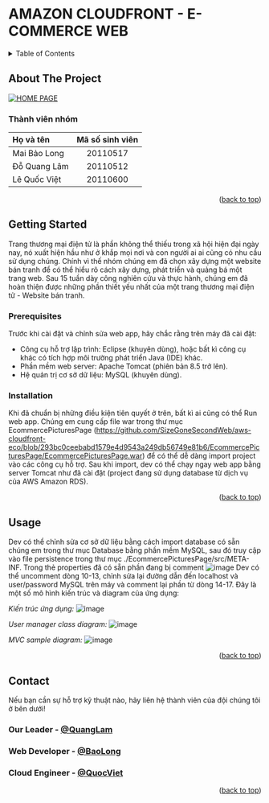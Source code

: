 <a name="readme-top"></a>
# AMAZON CLOUDFRONT - E-COMMERCE WEB
<!-- TABLE OF CONTENTS -->
<details>
  <summary>Table of Contents</summary>
  <ol>
    <li>
      <a href="#about-the-project">About The Project</a>
    </li>
    <li>
      <a href="#getting-started">Getting Started</a>
      <ul>
        <li><a href="#prerequisites">Prerequisites</a></li>
        <li><a href="#installation">Installation</a></li>
      </ul>
    </li>
    <li><a href="#usage">Usage</a></li>
    <li><a href="#contact">Contact</a></li>
  </ol>
</details>



<!-- ABOUT THE PROJECT -->
## About The Project

[![HOME PAGE][product-screenshot]](http://ecommercepicturespage.herokuapp.com/)
### Thành viên nhóm
| Họ và tên     | Mã số sinh viên |
| :---          |     :---:       |
| Mai Bảo Long  | 20110517        |
| Đỗ Quang Lâm  | 20110512        |
| Lê Quốc Việt  | 20110600        |

<p align="right">(<a href="#readme-top">back to top</a>)</p>


<!-- GETTING STARTED -->
## Getting Started
Trang thương mại điện tử là phần không thể thiếu trong xã hội hiện đại ngày nay, nó xuất hiện hầu như ở khắp mọi nơi và con người ai ai cũng có nhu cầu sử dụng chúng. Chính vì thế nhóm chúng em đã chọn xây dựng một website bán tranh để có thể hiểu rõ cách xây dựng, phát triển và quảng bá một trang web. Sau 15 tuần dày công nghiên cứu và thực hành, chúng em đã hoàn thiện được những phần thiết yếu nhất của một trang thương mại điện tử - Website bán tranh. 
### Prerequisites
Trước khi cài đặt và chỉnh sửa web app, hãy chắc rằng trên máy đã cài đặt:
* Công cụ hỗ trợ lập trình: Eclipse (khuyên dùng), hoặc bất kì công cụ khác có tích hợp môi trường phát triển Java (IDE) khác.
* Phần mềm web server: Apache Tomcat (phiên bản 8.5 trở lên).
* Hệ quản trị cơ sở dữ liệu: MySQL (khuyên dùng).
### Installation
Khi đã chuẩn bị những điều kiện tiên quyết ở trên, bất kì ai cũng có thể Run web app. Chúng em cung cấp file war trong thư mục EcommercePicturesPage (https://github.com/SizeGoneSecondWeb/aws-cloudfront-eco/blob/293bc0ceebabd1579e4d9543a249db56749e81b6/EcommercePicturesPage/EcommercePicturesPage.war) để có thể dễ dàng import project vào các công cụ hỗ trợ. Sau khi import, dev có thể chạy ngay web app bằng server Tomcat như đã cài đặt (project đang sử dụng database từ dịch vụ của AWS Amazon RDS).
<p align="right">(<a href="#readme-top">back to top</a>)</p>



<!-- USAGE EXAMPLES -->
## Usage
Dev có thể chỉnh sửa cơ sở dữ liệu bằng cách import database có sẵn chúng em trong thư mục Database bằng phần mềm MySQL, sau đó truy cập vào file persistence trong thư mục ./EcommercePicturesPage/src/META-INF. Trong thẻ properties đã có sẵn phần đang bị comment ![image](https://user-images.githubusercontent.com/112426628/205655581-8ca21e8a-662e-41ec-9f6e-57b8f565ab6e.png)
Dev có thể uncomment dòng 10-13, chỉnh sửa lại đường dẫn đến localhost và user/password MySQL trên máy và comment lại phần từ dòng 14-17.
Đây là một số mô hình kiến trúc và diagram của ứng dụng:

_Kiến trúc ứng dụng:_
![image](https://user-images.githubusercontent.com/112426628/205657821-4d5a19b5-454d-4d28-9cea-045066dab9eb.png)

_User manager class diagram:_
![image](https://user-images.githubusercontent.com/112426628/205657894-860861b5-6da5-4768-b206-372eb960df22.png)

_MVC sample diagram:_
![image](https://user-images.githubusercontent.com/112426628/205657953-a15b3b12-8328-4e8a-85ac-de7a5bca8df9.png)

<p align="right">(<a href="#readme-top">back to top</a>)</p>


<!-- CONTACT -->
## Contact
Nếu bạn cần sự hỗ trợ kỹ thuật nào, hãy liên hệ thành viên của đội chúng tôi ở bên dưới!
### Our Leader - [@QuangLam](https://www.facebook.com/quanglam0913)
### Web Developer - [@BaoLong](https://www.facebook.com/maibaolongne)
### Cloud Engineer - [@QuocViet](https://www.facebook.com/quocviet6028)
<p align="right">(<a href="#readme-top">back to top</a>)</p>


<!-- MARKDOWN LINKS & IMAGES -->
<!-- https://www.markdownguide.org/basic-syntax/#reference-style-links -->
[contributors-shield]: https://img.shields.io/github/contributors/othneildrew/Best-README-Template.svg?style=for-the-badge
[contributors-url]: https://github.com/othneildrew/Best-README-Template/graphs/contributors
[forks-shield]: https://img.shields.io/github/forks/othneildrew/Best-README-Template.svg?style=for-the-badge
[forks-url]: https://github.com/othneildrew/Best-README-Template/network/members
[stars-shield]: https://img.shields.io/github/stars/othneildrew/Best-README-Template.svg?style=for-the-badge
[stars-url]: https://github.com/othneildrew/Best-README-Template/stargazers
[issues-shield]: https://img.shields.io/github/issues/othneildrew/Best-README-Template.svg?style=for-the-badge
[issues-url]: https://github.com/othneildrew/Best-README-Template/issues
[license-shield]: https://img.shields.io/github/license/othneildrew/Best-README-Template.svg?style=for-the-badge
[license-url]: https://github.com/othneildrew/Best-README-Template/blob/master/LICENSE.txt
[linkedin-shield]: https://img.shields.io/badge/-LinkedIn-black.svg?style=for-the-badge&logo=linkedin&colorB=555
[linkedin-url]: https://linkedin.com/in/othneildrew
[product-screenshot]: images/screenshot.png
[Next.js]: https://img.shields.io/badge/next.js-000000?style=for-the-badge&logo=nextdotjs&logoColor=white
[Next-url]: https://nextjs.org/
[React.js]: https://img.shields.io/badge/React-20232A?style=for-the-badge&logo=react&logoColor=61DAFB
[React-url]: https://reactjs.org/
[Vue.js]: https://img.shields.io/badge/Vue.js-35495E?style=for-the-badge&logo=vuedotjs&logoColor=4FC08D
[Vue-url]: https://vuejs.org/
[Angular.io]: https://img.shields.io/badge/Angular-DD0031?style=for-the-badge&logo=angular&logoColor=white
[Angular-url]: https://angular.io/
[Svelte.dev]: https://img.shields.io/badge/Svelte-4A4A55?style=for-the-badge&logo=svelte&logoColor=FF3E00
[Svelte-url]: https://svelte.dev/
[Laravel.com]: https://img.shields.io/badge/Laravel-FF2D20?style=for-the-badge&logo=laravel&logoColor=white
[Laravel-url]: https://laravel.com
[Bootstrap.com]: https://img.shields.io/badge/Bootstrap-563D7C?style=for-the-badge&logo=bootstrap&logoColor=white
[Bootstrap-url]: https://getbootstrap.com
[JQuery.com]: https://img.shields.io/badge/jQuery-0769AD?style=for-the-badge&logo=jquery&logoColor=white
[JQuery-url]: https://jquery.com 
